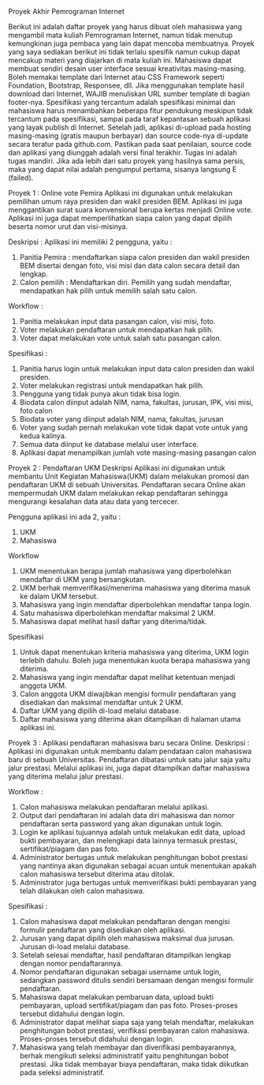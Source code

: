 Proyek Akhir Pemrograman Internet

Berikut ini adalah daftar proyek yang harus dibuat oleh mahasiswa yang mengambil mata kuliah Pemrograman Internet, namun tidak menutup kemungkinan juga pembaca yang lain dapat mencoba membuatnya.
Proyek yang saya sediakan berikut ini tidak terlalu spesifik namun cukup dapat mencakup materi yang diajarkan di mata kuliah ini.  Mahasiswa dapat membuat sendiri desain user interface sesuai kreativitas masing-masing. Boleh memakai template dari Internet atau CSS Framework seperti Foundation, Bootstrap, Responsee, dll. Jika menggunakan template hasil download dari Internet, WAJIB menuliskan URL sumber template di bagian footer-nya.
Spesifikasi yang tercantum adalah spesifikasi minimal dan mahasiswa harus menambahkan beberapa fitur pendukung meskipun tidak tercantum pada spesifikasi, sampai pada taraf kepantasan sebuah aplikasi yang layak publish di Internet.
Setelah jadi, aplikasi di-upload pada hosting masing-masing (gratis maupun berbayar) dan source code-nya di-update secara teratur pada github.com. Pastikan pada saat penilaian, source code dan aplikasi yang diunggah adalah versi final terakhir.
Tugas ini adalah tugas mandiri. Jika ada lebih dari satu proyek yang hasilnya sama persis, maka yang dapat nilai adalah pengumpul pertama, sisanya langsung E (failed).

Proyek 1 : Online vote Pemira
Aplikasi ini digunakan untuk melakukan pemilihan umum raya presiden dan wakil presiden BEM.  Aplikasi ini juga menggantikan surat suara konvensional berupa kertas menjadi Online vote. Aplikasi ini juga dapat memperlihatkan siapa calon yang dapat dipilih beserta nomor urut dan visi-misinya. 

Deskripsi :
Aplikasi ini memiliki 2 pengguna, yaitu :

1.	Panitia Pemira : mendaftarkan siapa calon presiden dan wakil presiden BEM disertai dengan foto, visi misi dan data calon secara detail dan lengkap.
2.	Calon pemilih : Mendaftarkan diri. Pemilih yang sudah mendaftar, mendapatkan hak pilih untuk memilih salah satu calon.

Workflow :
1.	Panitia melakukan input data pasangan calon, visi misi, foto.
2.	Voter melakukan pendaftaran untuk mendapatkan hak pilih.
3.	Voter dapat melakukan vote untuk salah satu pasangan calon.

Spesifikasi :
1. Panitia harus login untuk melakukan input data calon presiden dan wakil presiden.
2. Voter melakukan registrasi untuk mendapatkan hak pilih.
3. Pengguna yang tidak punya akun tidak bisa login.
4. Biodata calon diinput adalah NIM, nama, fakultas, jurusan, IPK, visi misi, foto calon
5. Biodata voter yang diinput adalah NIM, nama, fakultas, jurusan
6. Voter yang sudah pernah melakukan vote tidak dapat vote untuk yang kedua kalinya.
7. Semua data diinput ke database melalui user interface.
8. Aplikasi dapat menampilkan jumlah vote masing-masing pasangan calon

Proyek 2 : Pendaftaran UKM
Deskripsi
Aplikasi ini digunakan untuk membantu Unit Kegiatan Mahasiswa(UKM) dalam melakukan promosi dan pendaftaran UKM di sebuah Universitas. Pendaftaran secara Online akan mempermudah UKM dalam melakukan rekap pendaftaran sehingga mengurangi kesalahan data atau data yang tercecer.

Pengguna aplikasi ini ada 2, yaitu :
1.	UKM
2.	Mahasiswa

Workflow 
1. UKM menentukan berapa jumlah mahasiswa yang diperbolehkan mendaftar di UKM yang bersangkutan.
2. UKM berhak memverifikasi/menerima mahasiswa yang diterima masuk ke dalam UKM tersebut.
3. Mahasiswa yang ingin mendaftar diperbolehkan mendaftar tanpa login.
4. Satu mahasiswa diperbolehkan mendaftar maksimal 2 UKM.
5. Mahasiswa dapat melihat hasil daftar yang diterima/tidak.

Spesifikasi 
1. Untuk dapat menentukan kriteria mahasiswa yang diterima, UKM login terlebih dahulu. Boleh juga menentukan kuota berapa mahasiswa yang diterima.
2. Mahasiswa yang ingin mendaftar dapat melihat ketentuan menjadi anggota UKM.
3. Calon anggota UKM diwajibkan mengisi formulir pendaftaran yang disediakan dan maksimal mendaftar untuk 2 UKM.
4. Daftar UKM yang dipilih di-load melalui database.
5. Daftar mahasiswa yang diterima akan ditampilkan di halaman utama aplikasi ini.
 
Proyek 3 : Aplikasi pendaftaran mahasiswa baru secara Online. 
Deskripsi :
Aplikasi ini digunakan untuk membantu dalam pendataan calon mahasiswa baru di sebuah Universitas. Pendaftaran dibatasi untuk satu jalur saja yaitu jalur prestasi. Melalui aplikasi ini, juga dapat ditampilkan daftar mahasiswa yang diterima melalui jalur prestasi.


Workflow :
1. Calon mahasiswa melakukan pendaftaran melalui aplikasi.
2. Output dari pendaftaran ini adalah data diri mahasiswa dan nomor pendaftaran serta password yang akan digunakan untuk login.
3. Login ke aplikasi tujuannya adalah untuk melakukan edit data, upload bukti pembayaran, dan melengkapi data lainnya termasuk prestasi, sertifikat/piagam dan pas foto.
4. Administrator bertugas untuk melakukan penghitungan bobot prestasi yang nantinya akan digunakan sebagai acuan untuk menentukan apakah calon mahasiswa tersebut diterima atau ditolak.
5. Administrator juga bertugas untuk memverifikasi bukti pembayaran yang telah dilakukan oleh calon mahasiswa.

Spesifikasi :
1. Calon mahasiswa dapat melakukan pendaftaran dengan mengisi formulir pendaftaran yang disediakan oleh aplikasi.
2. Jurusan yang dapat dipilih oleh mahasiswa maksimal dua jurusan. Jurusan di-load melalui database.
3. Setelah selesai mendaftar, hasil pendaftaran ditampilkan lengkap dengan nomor pendaftarannya. 
4. Nomor pendaftaran digunakan sebagai username untuk login, sedangkan password ditulis sendiri bersamaan dengan mengisi formulir pendaftaran.
5. Mahasiswa dapat melakukan pembaruan data, upload bukti pembayaran, upload sertifikat/piagam dan pas foto. Proses-proses tersebut didahului dengan login.
6. Administrator dapat melihat siapa saja yang telah mendaftar, melakukan penghitungan bobot prestasi, verifikasi pembayaran calon mahasiswa. Proses-proses tersebut didahului dengan login.
7. Mahasiswa yang telah membayar dan diverifikasi pembayarannya, berhak mengikuti seleksi administratif yaitu penghitungan bobot prestasi. Jika tidak membayar biaya pendaftaran, maka tidak diikutkan pada seleksi administratif.
